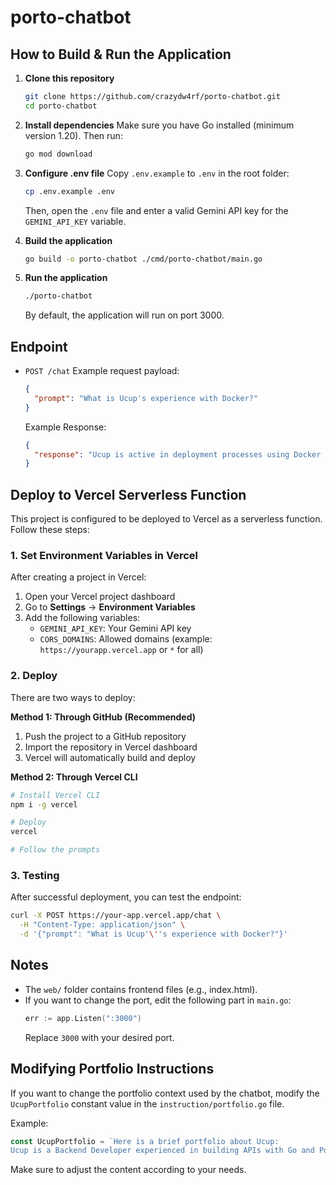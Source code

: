 # porto-chatbot

## How to Build & Run the Application

1. **Clone this repository**
   ```bash
   git clone https://github.com/crazydw4rf/porto-chatbot.git
   cd porto-chatbot
   ```

2. **Install dependencies**
   Make sure you have Go installed (minimum version 1.20).
   Then run:
   ```bash
   go mod download
   ```

3. **Configure .env file**
   Copy `.env.example` to `.env` in the root folder:
   ```bash
   cp .env.example .env
   ```
   Then, open the `.env` file and enter a valid Gemini API key for the `GEMINI_API_KEY` variable.

4. **Build the application**
   ```bash
   go build -o porto-chatbot ./cmd/porto-chatbot/main.go
   ```

5. **Run the application**
   ```bash
   ./porto-chatbot
   ```
   By default, the application will run on port 3000.

## Endpoint

- `POST /chat`
  Example request payload:
  ```json
  {
    "prompt": "What is Ucup's experience with Docker?"
  }
  ```
  Example Response:
  ```json
  {
    "response": "Ucup is active in deployment processes using Docker and CI/CD pipelines with GitHub Actions..."
  }
  ```

## Deploy to Vercel Serverless Function

This project is configured to be deployed to Vercel as a serverless function. Follow these steps:

### 1. Set Environment Variables in Vercel

After creating a project in Vercel:

1. Open your Vercel project dashboard
2. Go to **Settings** → **Environment Variables**
3. Add the following variables:
   - `GEMINI_API_KEY`: Your Gemini API key
   - `CORS_DOMAINS`: Allowed domains (example: `https://yourapp.vercel.app` or `*` for all)

### 2. Deploy

There are two ways to deploy:

**Method 1: Through GitHub (Recommended)**
1. Push the project to a GitHub repository
2. Import the repository in Vercel dashboard
3. Vercel will automatically build and deploy

**Method 2: Through Vercel CLI**
```bash
# Install Vercel CLI
npm i -g vercel

# Deploy
vercel

# Follow the prompts
```

### 3. Testing

After successful deployment, you can test the endpoint:
```bash
curl -X POST https://your-app.vercel.app/chat \
  -H "Content-Type: application/json" \
  -d '{"prompt": "What is Ucup'\''s experience with Docker?"}'
```

## Notes

- The `web/` folder contains frontend files (e.g., index.html).
- If you want to change the port, edit the following part in `main.go`:
  ```go
  err := app.Listen(":3000")
  ```
  Replace `3000` with your desired port.

## Modifying Portfolio Instructions

If you want to change the portfolio context used by the chatbot, modify the `UcupPortfolio` constant value in the `instruction/portfolio.go` file.

Example:
```go
const UcupPortfolio = `Here is a brief portfolio about Ucup:
Ucup is a Backend Developer experienced in building APIs with Go and PostgreSQL...`
```
Make sure to adjust the content according to your needs.
